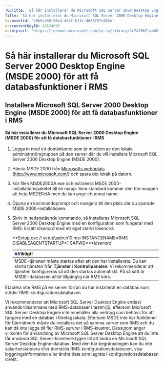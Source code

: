 ```yaml
---
TOCTitle: 'Så här installerar du Microsoft SQL Server 2000 Desktop Engine (MSDE 2000) för att få databasfunktioner i RMS'
Title: 'Så här installerar du Microsoft SQL Server 2000 Desktop Engine (MSDE 2000) för att få databasfunktioner i RMS'
ms:assetid: 'c9b9cd08-98c4-424f-b3fc-d685f57c002e'
ms:contentKeyID: 18124895
ms:mtpsurl: 'https://technet.microsoft.com/sv-se/library/Cc747667(v=WS.10)'
---
```


Så här installerar du Microsoft SQL Server 2000 Desktop Engine (MSDE 2000) för att få databasfunktioner i RMS
=============================================================================================================

Installera Microsoft SQL Server 2000 Desktop Engine (MSDE 2000) för att få databasfunktioner i RMS
--------------------------------------------------------------------------------------------------

#### Så här installerar du Microsoft SQL Server 2000 Desktop Engine (MSDE 2000) för att få databasfunktioner i RMS

1.  Logga in med ett domänkonto som är medlem av den lokala administratörsgruppen på den server där du vill installera Microsoft SQL Server 2000 Desktop Engine (MSDE 2000).

2.  Hämta MSDE 2000 från [Microsofts webbplats](http://www.microsoft.com/) (http://www.microsoft.com/) och spara det lokalt på datorn.

3.  Kör filen MSDE2000A.exe och extrahera MSDE 2000-installationspaketet till en mapp. Som standard kommer den här mappen att heta MSDERelA men du kan ange ett annat namn.

4.  Öppna en kommandoprompt och navigera till den plats där du sparade MSDE 2000-installationen.

5.  Skriv in nedanstående kommando, så installeras Microsoft SQL Server 2000 Desktop Engine med en konfiguration som fungerar med RMS. Ersätt *lösenord* med ett eget starkt lösenord:

    **Setup.exe /i setup\\sqlrun10.msi INSTANCENAME=RMS DISABLEAGENTSTARTUP=1 SAPWD=***lösenord*

    | ![](images/Cc747667.Important(WS.10).gif)Viktigt!                                                                                                                                                                                       |
    |----------------------------------------------------------------------------------------------------------------------------------------------------------------------------------------------------------------------------------------------------------------------|
    | MSDE-tjänsten måste startas efter att den har installerats. Du kan starta tjänsten från **Tjänster** i **Kontrollpanelen**. Vi rekommenderar att tjänsten konfigureras så att den startas automatiskt. På så sätt är MSDE-databasen alltid tillgänglig när RMS körs. |

Etablera inte RMS på en server förrän du har installerat en databas som stöder RMS-konfigurationsdatabasen.

Vi rekommenderar att Microsoft SQL Server Desktop Engine endast används tillsammans med RMS-databaser i testmiljö, eftersom Microsoft SQL Server Desktop Engine inte innehåller alla verktyg som behövs för att fungera med en databas i företagsskala. Eftersom MSDE inte har funktioner för fjärrnätverk måste du installera det på samma server som RMS och du kan då inte lägga till fler RMS-servrar i RMS-klustret. Dessutom anger villkoren för användning av Microsoft SQL Server Desktop Engine att du inte får använda SQL Server-klientverktygen till att ändra en Microsoft SQL Server Desktop Engine-databas. Med den här begränsningen kan du inte säkerhetskopiera eller återställa RMS-konfigurationsdatabasen, visa loggningsinformation eller ändra data som lagrats i konfigurationsdatabasen direkt.

